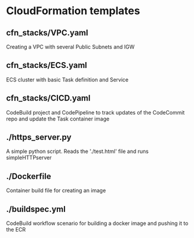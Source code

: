 # CloudFormation templates
## cfn_stacks/VPC.yaml
Creating a VPC with several Public Subnets and IGW
## cfn_stacks/ECS.yaml
ECS cluster with basic Task definition and Service
## cfn_stacks/CICD.yaml
CodeBuild project and CodePipeline to track updates of the CodeCommit repo and update the Task container image


## ./https_server.py
A simple python script. Reads the './test.html' file and runs simpleHTTPserver

## ./Dockerfile
Container build file for creating an image

## ./buildspec.yml
CodeBuild workflow scenario for building a docker image and pushing it to the ECR